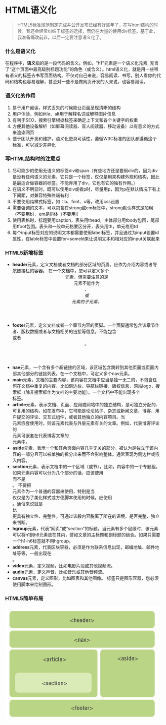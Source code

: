# HTML语义化
> HTML5标准规范制定完成并公开发布已经有好些年了，在写html结构的时候，我还会经常纠结于标签的选择，而仍在大量的使用div标签。基于此，我准备痛改前非，以后一定要注意语义化了。

### 什么是语义化
在程序中，**语义**指的是一段代码的含义。例如，"h1"元素是一个语义化元素, 充当了“这个页面中最高级别标题功能”的角色（或含义）。html语义化，就是用一些带有语义的标签去书写页面结构。不仅对自己来说，容易阅读、书写，别人看你的代码和结构也容易理解，甚至对一些不是做网页开发的人来说，也容易阅读。

### 语义化的作用
1. 易于用户阅读，样式丢失的时候能让页面呈现清晰的结构
2. 用户体验，例如title、alt用于解释名词或解释图片信息
3. 有利于SEO，搜索引擎根据标签来确定上下文和各个关键字的权重
4. 方便其他设备解析（如屏幕阅读器、盲人阅读器、移动设备）以有意义的方式来渲染网页
5. 便于团队开发和维护，语义化更具可读性，遵循W3C标准的团队都遵循这个标准，可以减少差异化

### 写HTML结构时的注意点
1. 尽可能少的使用无语义的标签div和span（有些地方还是要用div的，因为div是没有任何语义的元素，它只是一个标签，仅仅是用来构建外观和结构，因此是最适合做容器的标签。不能弃用了div，它也有它的独有作用。）
2. 在语义不明显时，既可以使用div或者p时，尽量用p，因为p在默认情况下有上下间距，对兼容特殊终端有利
3. 不要使用纯样式标签，如：b、font、u等，改用css设置
4. 需要强调的文本，可以包含在strong或em标签中，strong默认样式是加粗（不要用b），em是斜体（不要用i）
5. 使用表格时，标题要用caption，表头用thead，主体部分用tbody包围，尾部用tfoot包围。表头和一般单元格要区分开，表头用th，单元格用td
6. 每个input标签对应的说明文本都需要使用label标签，并且通过为input设置id属性，在lable标签中设置for=someld来让说明文本和相对应的input关联起来

### HTML5新增标签
- **header**元素，定义文档或者文档的部分区域的页眉。应作为介绍内容或者导航链接栏的容器。 在一个文档中，您可以定义多个<header>元素，但需要注意的是<header>元素不能作为<address>、<footer> 或 <header> 元素的子元素。
- **footer**元素，定义文档或者一个章节内容的页脚。一个页脚通常包含该章节作者、版权数据或者与文档相关的链接等信息。不能包含<footer>或者<header>。
- **nav**元素，一个含有多个超链接的区域，该区域包含跳转到其他页面或页面内部其他部分的链接列表。在一个文档中，可定义多个nav元素。
- **main**元素，文档的主要内容，该内容在文档中应当是独一无二的，不包含任何在文档中重复的内容，比如侧边栏，导航栏链接，版权信息，网站logo，搜索框（除非搜索框作为文档的主要功能）。一个文档中不能出现多个<main>标签。
- **article**元素，表示文档、页面、应用或网站中的独立结构，是可独立分配的、可复用的结构，如在发布中，它可能是论坛帖子、杂志或新闻文章、博客、用户提交的评论、交互式组件，或者其他独立的内容项目。当<article>元素嵌套使用时，则该元素代表与外层元素有关的文章。例如，代表博客评论的<article>元素可嵌套在代表博客文章的<article>元素中。
- **aside**元素，表示一个和其余页面内容几乎无关的部分，被认为是独立于该内容的一部分且可以被单独的拆分出来而不会影响整体。通常表现为侧边栏或嵌入内容。
- **section**元素，表示文档中的一个区域（或节），比如，内容中的一个专题组。如果元素内容可以分为几个部分的话，应该使用 <article> 而不是 <section>。
不要把 <section> 元素作为一个普通的容器来使用，特别是当<section>仅仅是为了美化样式或方便脚本使用的时候，应使用<div>。通俗来说就是<article>比<section>更具有独立性、完整性。可通过该段内容脱离了所在的语境，是否完整、独立来判断。
- **hgroup**元素，代表“网页”或“section”的标题，当元素有多个层级时，该元素可以将h1到h6元素放在其内，譬如文章的主标题和副标题的组合。如果只需要一个h1-h6标签就不用hgroup。
- **address**元素，代表区块容器，必须是作为联系信息出现，邮编地址、邮件地址等等，一般出现在<footer>。
- **video**元素，定义视频，比如电影片段或其他视频流。
- **audio**元素，定义声音，比如音乐或其他音频流。
- **canvas**元素，定义图形，比如图表和其他图像。<canvas> 标签只是图形容器，您必须使用脚本来绘制图形。

### HTML5简单布局
![html5布局](./imgs/html5-layout.jpg 'HTML5简单布局')

